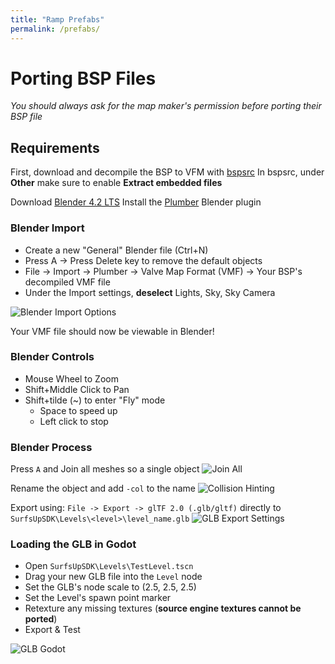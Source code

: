 ```yaml
---
title: "Ramp Prefabs"
permalink: /prefabs/
---
```


# Porting BSP Files
*You should always ask for the map maker's permission before porting their BSP file*

## Requirements
First, download and decompile the BSP to VFM with [bspsrc](https://github.com/ata4/bspsrc/releases)
In bspsrc, under **Other** make sure to enable **Extract embedded files**

Download [Blender 4.2 LTS](https://www.blender.org/download/lts/4-2/)
Install the [Plumber](https://github.com/lasa01/Plumber) Blender plugin

### Blender Import
* Create a new "General" Blender file (Ctrl+N)
* Press A -> Press Delete key to remove the default objects
* File -> Import -> Plumber -> Valve Map Format (VMF) -> Your BSP's decompiled VMF file
* Under the Import settings, **deselect** Lights, Sky, Sky Camera

![Blender Import Options](https://raw.githubusercontent.com/bearlikelion/SurfsUpSDK/refs/heads/main/docs/assets/img/bspfiles/vmf_import_blender.png)

Your VMF file should now be viewable in Blender!

### Blender Controls
* Mouse Wheel to Zoom
* Shift+Middle Click to Pan
* Shift+tilde (~) to enter "Fly" mode
	* Space to speed up
	* Left click to stop

### Blender Process
Press `A` and Join all meshes so a single object
![Join All](https://raw.githubusercontent.com/bearlikelion/SurfsUpSDK/refs/heads/main/docs/assets/img/bspfiles/join_blender.png)

Rename the object and add `-col` to the name
![Collision Hinting](https://raw.githubusercontent.com/bearlikelion/SurfsUpSDK/refs/heads/main/docs/assets/img/bspfiles/col_name.png)

Export using: `File -> Export -> glTF 2.0 (.glb/gltf)` directly to `SurfsUpSDK\Levels\<level>\level_name.glb`
![GLB Export Settings](https://raw.githubusercontent.com/bearlikelion/SurfsUpSDK/refs/heads/main/docs/assets/img/bspfiles/glb_export.png)

### Loading the GLB in Godot
* Open `SurfsUpSDK\Levels\TestLevel.tscn`
* Drag your new GLB file into the `Level` node
* Set the GLB's node scale to (2.5, 2.5, 2.5)
* Set the Level's spawn point marker
* Retexture any missing textures (**source engine textures cannot be ported**)
* Export & Test

![GLB Godot](https://raw.githubusercontent.com/bearlikelion/SurfsUpSDK/refs/heads/main/docs/assets/img/bspfiles/glb_godot.png)
